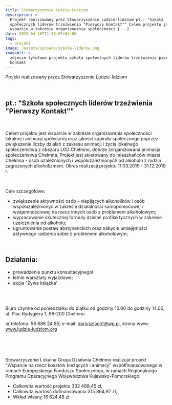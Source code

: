 ```yaml
---
title: Stowarzyszenie Ludzie-Ludziom
description: >-
  Projekt realizowany prez Stowarzyszenie Ludzie-lidziom pt.: "Szkoła
  społecznych liderów trzeźwienia "Pierwszy Kontakt"" Celem projektu jest
  wsparcie w zakresie organizowania społeczności [...]
date: 2019-04-16T11:20:07+02:00
tags:
  - projekt
image: /assets/uploads/szkola-liderow.png
imageAlt: >-
  zdjecie tytułowe projektu szkoła społecznych liderów trzeźwienia pierwszy
  kontakt
---
```

Projekt realizowany przez Stowarzyszenie Ludzie-lidziom

<br>

## pt.: "Szkoła społecznych liderów trzeźwienia "Pierwszy Kontakt""

<br>

Celem projektu jest wsparcie w zakresie organizowania społeczności lokalnej i animacji społecznej oraz jakości kapirału społecznego poprzez zwiększenie liczby działań z zakresu animacji i życia lokalnego społeczeństwa z obszaru LGD Chełmno, dobrze zorganizowana animacja społeczeństwa Chełmna. Projekt jest skierowany do mieszkańców miasta Chełmna - osób uzależnionych i współuzależnionych od alkoholu z rodzin zagrożonych alkoholizmem. Okres realizacji projektu 11.03.2019 - 31.12.2019 r.

<br>

Cele szczegółowe:

* zwiększenie aktywności osób - niepijących alkoholików i osób współuzależnionyc w zakresie działalności samopomocowej i wzajemnościowej na rzecz innych osób z problemem alkoholowym;
* wypracowanie skutecznej formuły działań profilaktycznych w zakresie uzależnienia od alkoholu;
* ugruntowanie postaw abstynenckich oraz nabycie umiejętności aktywnego radzenia sobie z problemem alkoholowym;

<br>

## Działania:

* prowadzenie punktu konsultacyjnegol
* letnie warsztaty wyjazdowe;
* akcja "Żywa książka'

<br>

<br>

Biuro czynne od poniedziałku do piątku od godziny 10.00 do godziny 14.00, ul. Plac Rydygiera 1, 86-200 Chełmno

nr telefonu: 56 686 24 85; e-mail: dariuszjach1@wp.pl, strona www: www.ludzie-ludziom.org

<br>

<br>

<br>

Stowarzyszenie Lokalna Grupa Działania Chełmno realizuje projekt "Wsparcie na rzecz kosztów bieżących i animacji" współfinansowanego w ramach Europejskiego Funduszu Społecznego, w ramach Regionalnego Programu Operacyjnego Województwa Kujawsko-Pomorskiego.

* Całkowita wartość projektu 332 489,45 zł,
* Całkowita wartość dofinansowania 315 864,97 zł,
* Wkład własny 16 624,48 zł.
